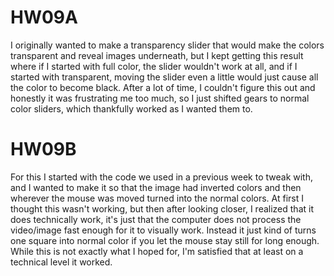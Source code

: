 # HW09A

I originally wanted to make a transparency slider that would make the colors transparent and reveal images underneath, but I kept getting this result where if I started with full color, the slider wouldn't work at all, and if I started with transparent, moving the slider even a little would just cause all the color to become black. After a lot of time, I couldn't figure this out and honestly it was frustrating me too much, so I just shifted gears to normal color sliders, which thankfully worked as I wanted them to.

# HW09B

For this I started with the code we used in a previous week to tweak with, and I wanted to make it so that the image had inverted colors and then wherever the mouse was moved turned into the normal colors. At first I thought this wasn't working, but then after looking closer, I realized that it does technically work, it's just that the computer does not process the video/image fast enough for it to visually work. Instead it just kind of turns one square into normal color if you let the mouse stay still for long enough. While this is not exactly what I hoped for, I'm satisfied that at least on a technical level it worked.